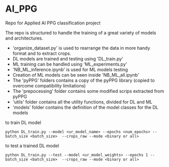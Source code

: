 # AI_PPG
Repo for Applied AI PPG classification project

The repo is structured to handle the training of a great variety of models and architectures.

* 'organize_dataset.py' is used to rearrange the data in more handy format and to extract crops.
* DL models are trained and testing using 'DL_train.py' 
* ML training can be handled using 'ML_experiments.py' 
* 'NB_ML_inference.ipynb' is used for ML models testing
* Creation of ML models can be seen inside 'NB_ML_all.ipynb'
* The 'pyPPG' folders contains a copy of the pyPPG library (copied to overcome compatibility limitations)
* The 'prepocessing' folder contains some modified scrips extracted from pyPPG
* 'utils' folder contains all the utility functions, divided for DL and ML
* 'models' folder contains the definition of the model classes for the DL models

to train DL model
```
python DL_train.py --model <ur_model_name> --epochs <num_epochs> --batch_size <batch_size>  --crops_raw --mode <binary or all>
```

to test a trained DL model
```
python DL_train.py --test --model <ur_model_weights> --epochs 1 --batch_size <batch_size>  --crops_raw --mode <binary or all>
```

